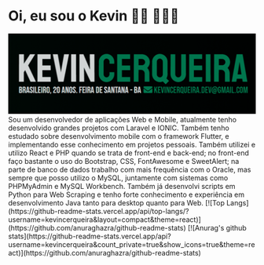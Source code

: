 # Oi, eu sou o Kevin 👋🏾 👨🏾‍💻

<img src="https://github.com/KevinCerqueira/KevinCerqueira/blob/main/name-lastname.png" alt="Kevin Cerqueira description">
Sou um desenvolvedor de aplicações Web e Mobile, atualmente tenho desenvolvido grandes projetos com Laravel e IONIC. Também tenho estudado sobre desenvolvimento mobile com o framework Flutter, e implementando esse conhecimento em projetos pessoais. Também utilizei e utilizo React e PHP quando se trata de front-end e back-end; no front-end faço bastante o uso do Bootstrap, CSS, FontAwesome e SweetAlert; na parte de banco de dados trabalho com mais frequência com o Oracle, mas sempre que posso utilizo o MySQL, juntamente com sistemas como PHPMyAdmin e MySQL Workbench. Também já desenvolvi scripts em Python para Web Scraping e tenho forte conhecimento e experiência em desenvolvimento Java tanto para desktop quanto para Web.
[![Top Langs](https://github-readme-stats.vercel.app/api/top-langs/?username=kevincerqueira&layout=compact&theme=react)](https://github.com/anuraghazra/github-readme-stats)
[![Anurag's github stats](https://github-readme-stats.vercel.app/api?username=kevincerqueira&count_private=true&show_icons=true&theme=react)](https://github.com/anuraghazra/github-readme-stats)
